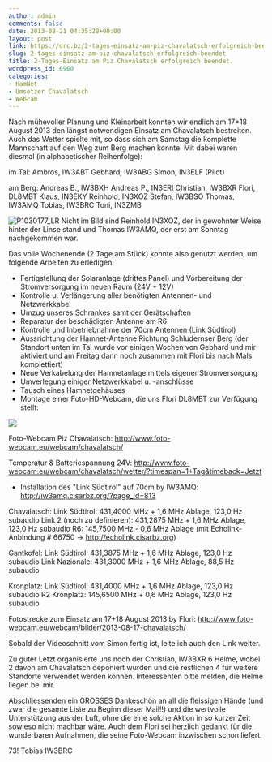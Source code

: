 ```yaml
---
author: admin
comments: false
date: 2013-08-21 04:35:28+00:00
layout: post
link: https://drc.bz/2-tages-einsatz-am-piz-chavalatsch-erfolgreich-beendet/
slug: 2-tages-einsatz-am-piz-chavalatsch-erfolgreich-beendet
title: 2-Tages-Einsatz am Piz Chavalatsch erfolgreich beendet.
wordpress_id: 6960
categories:
- HamNet
- Umsetzer Chavalatsch
- Webcam
---
```


Nach mühevoller Planung und Kleinarbeit konnten wir endlich am 17+18 August 2013 den längst notwendigen Einsatz am Chavalatsch bestreiten.
Auch das Wetter spielte mit, so dass sich am Samstag die komplette Mannschaft auf den Weg zum Berg machen konnte.
Mit dabei waren diesmal (in alphabetischer Reihenfolge):

im Tal:
Ambros, IW3ABT
Gebhard, IW3ABG
Simon, IN3ELF (Pilot)

am Berg:
Andreas B., IW3BXH
Andreas P., IN3ERI
Christian, IW3BXR
Flori, DL8MBT
Klaus, IN3EKY
Reinhold, IN3XOZ
Stefan, IW3BSO
Thomas, IW3AMQ
Tobias, IW3BRC
Toni, IN3ZMB

![P1030177_LR](https://drc.bz/wp-content/uploads/2013/08/P1030177_LR.jpg)
Nicht im Bild sind Reinhold IN3XOZ, der in gewohnter Weise hinter der Linse stand und Thomas IW3AMQ, der erst am Sonntag nachgekommen war.

Das volle Wochenende (2 Tage am Stück) konnte also genutzt werden, um folgende Arbeiten zu erledigen:

- Fertigstellung der Solaranlage (drittes Panel) und Vorbereitung der Stromversorgung im neuen Raum (24V + 12V)
- Kontrolle u. Verlängerung aller benötigten Antennen- und Netzwerkkabel
- Umzug unseres Schrankes samt der Gerätschaften
- Reparatur der beschädigten Antenne am R6
- Kontrolle und Inbetriebnahme der 70cm Antennen (Link Südtirol)
- Aussrichtung der Hamnet-Antenne Richtung Schludernser Berg
(der Standort unten im Tal wurde vor einigen Wochen von Gebhard und mir aktiviert und am Freitag dann noch zusammen mit Flori bis nach Mals komplettiert)
- Neue Verkabelung der Hamnetanlage mittels eigener Stromversorgung
- Umverlegung einiger Netzwerkkabel u. -anschlüsse
- Tausch eines Hamnetgehäuses
- Montage einer Foto-HD-Webcam, die uns Flori DL8MBT zur Verfügung stellt:

[![](http://www.foto-webcam.eu/webcam/chavalatsch/current/400.jpg)](http://www.foto-webcam.eu/webcam/chavalatsch/)

Foto-Webcam Piz Chavalatsch:
http://www.foto-webcam.eu/webcam/chavalatsch/

Temperatur & Batteriespannung 24V:
http://www.foto-webcam.eu/webcam/chavalatsch/wetter/?timespan=1+Tag&timeback=Jetzt

- Installation des "Link Südtirol" auf 70cm by IW3AMQ:
http://iw3amq.cisarbz.org/?page_id=813

Chavalatsch:
Link Südtirol: 431,4000 MHz + 1,6 MHz Ablage, 123,0 Hz subaudio
Link 2 (noch zu definieren): 431,2875 MHz + 1,6 MHz Ablage, 123,0 Hz subaudio
R6: 145,7500 MHz - 0,6 MHz Ablage (mit Echolink-Anbindung # 66750 -> http://echolink.cisarbz.org)

Gantkofel:
Link Südtirol: 431,3875 MHz + 1,6 MHz Ablage, 123,0 Hz subaudio
Link Nazionale: 431,3000 MHz + 1,6 MHz Ablage, 88,5 Hz subaudio

Kronplatz:
Link Südtirol: 431,4000 MHz + 1,6 MHz Ablage, 123,0 Hz subaudio
R2 Kronplatz: 145,6500 MHz + 0,6 MHz Ablage, 123,0 Hz subaudio

Fotostrecke zum Einsatz am 17+18 August 2013 by Flori:
http://www.foto-webcam.eu/webcam/bilder/2013-08-17-chavalatsch/

Sobald der Videoschnitt vom Simon fertig ist, leite ich auch den Link weiter.

Zu guter Letzt organisierte uns noch der Christian, IW3BXR 6 Helme, wobei 2 davon am Chavalatsch deponiert wurden und die restlichen 4 für weitere Standorte verwendet werden können. Interessenten bitte melden, die Helme liegen bei mir.

Abschliessenden ein GROSSES Dankeschön an all die fleissigen Hände (und zwar die gesamte Liste zu Beginn dieser Mail!!) und die wertvolle Unterstützung aus der Luft, ohne die eine solche Aktion in so kurzer Zeit sowieso nicht machbar wäre. Auch dem Flori sei herzlich gedankt für die wunderbaren Aufnahmen, die seine Foto-Webcam inzwischen schon liefert.

73!
Tobias
IW3BRC
